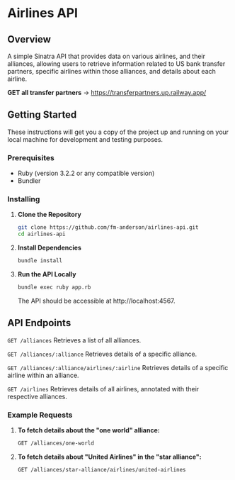 # Airlines API

## Overview

A simple Sinatra API that provides data on various airlines, and their alliances, allowing users to retrieve information related to US bank transfer partners, specific airlines within those alliances, and details about each airline.

**GET all transfer partners** → https://transferpartners.up.railway.app/

## Getting Started

These instructions will get you a copy of the project up and running on your local machine for development and testing purposes.

### Prerequisites

- Ruby (version 3.2.2 or any compatible version)
- Bundler

### Installing

1. **Clone the Repository**

   ```sh
   git clone https://github.com/fm-anderson/airlines-api.git
   cd airlines-api
   ```

2. **Install Dependencies**

   ```sh
   bundle install
   ```

3. **Run the API Locally**

   ```sh
   bundle exec ruby app.rb
   ```

   The API should be accessible at http://localhost:4567.

## API Endpoints

`GET /alliances` Retrieves a list of all alliances.

`GET /alliances/:alliance` Retrieves details of a specific alliance.

`GET /alliances/:alliance/airlines/:airline` Retrieves details of a specific airline within an alliance.

`GET /airlines` Retrieves details of all airlines, annotated with their respective alliances.

### Example Requests

1. **To fetch details about the "one world" alliance:**

   ```sh
   GET /alliances/one-world
   ```

2. **To fetch details about "United Airlines" in the "star alliance":**

   ```sh
   GET /alliances/star-alliance/airlines/united-airlines
   ```
